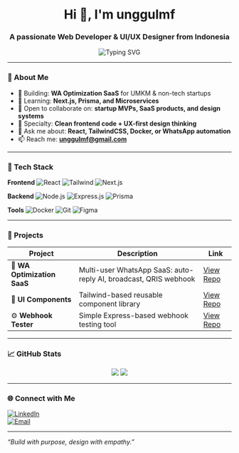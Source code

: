 <h1 align="center">Hi 👋, I'm unggulmf</h1>
<h3 align="center">A passionate Web Developer & UI/UX Designer from Indonesia</h3>

<p align="center">
  <img src="https://readme-typing-svg.demolab.com?font=Fira+Code&pause=1000&color=3F78C4&center=true&vCenter=true&width=435&lines=Web+Developer+%26+UI%2FUX+Designer;Building+WA-based+SaaS+for+SMEs;Open+for+collaboration+%F0%9F%91%8B" alt="Typing SVG" />
</p>

---

### 🧠 About Me
- 🚀 Building: **WA Optimization SaaS** for UMKM & non-tech startups
- 🌱 Learning: **Next.js, Prisma, and Microservices**
- 👯 Open to collaborate on: **startup MVPs, SaaS products, and design systems**
- 🧩 Specialty: **Clean frontend code + UX-first design thinking**
- 💬 Ask me about: **React, TailwindCSS, Docker, or WhatsApp automation**
- 📫 Reach me: **unggulmf@gmail.com**

---

### 🔧 Tech Stack

**Frontend**
![React](https://img.shields.io/badge/-React-61DAFB?logo=react&logoColor=black&style=flat)
![Tailwind](https://img.shields.io/badge/-TailwindCSS-38B2AC?logo=tailwind-css&logoColor=white&style=flat)
![Next.js](https://img.shields.io/badge/-Next.js-000?logo=nextdotjs&logoColor=white&style=flat)

**Backend**
![Node.js](https://img.shields.io/badge/-Node.js-339933?logo=node.js&logoColor=white&style=flat)
![Express.js](https://img.shields.io/badge/-Express.js-000000?logo=express&logoColor=white&style=flat)
![Prisma](https://img.shields.io/badge/-Prisma-2D3748?logo=prisma&logoColor=white&style=flat)

**Tools**
![Docker](https://img.shields.io/badge/-Docker-2496ED?logo=docker&logoColor=white&style=flat)
![Git](https://img.shields.io/badge/-Git-F05032?logo=git&logoColor=white&style=flat)
![Figma](https://img.shields.io/badge/-Figma-F24E1E?logo=figma&logoColor=white&style=flat)

---

### 🚀 Projects

| Project | Description | Link |
|--------|-------------|------|
| 💬 **WA Optimization SaaS** | Multi-user WhatsApp SaaS: auto-reply AI, broadcast, QRIS webhook | [View Repo](https://github.com/unggulmf/wa-saas) |
| 🎨 **UI Components** | Tailwind-based reusable component library | [View Repo](https://github.com/unggulmf/ui-components) |
| ⚙️ **Webhook Tester** | Simple Express-based webhook testing tool | [View Repo](https://github.com/unggulmf/webhook-tester) |

---

### 📈 GitHub Stats

<p align="center">
  <img src="https://github-readme-stats.vercel.app/api?username=unggulmf&show_icons=true&theme=tokyonight" />
  <img src="https://github-readme-streak-stats.herokuapp.com/?user=unggulmf&theme=tokyonight" />
</p>

---

### 🌐 Connect with Me

[![LinkedIn](https://img.shields.io/badge/-LinkedIn-0077B5?logo=linkedin&logoColor=white&style=flat)](https://linkedin.com/in/unggulmf)  
[![Email](https://img.shields.io/badge/-unggulmf%40gmail.com-EA4335?logo=gmail&logoColor=white&style=flat)](mailto:unggulmf@gmail.com)

---

_“Build with purpose, design with empathy.”_
